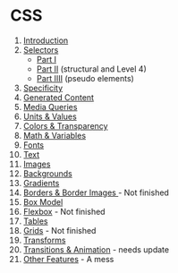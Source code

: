 # CSS

<ol>
    <li><a href="intro">Introduction</a></li>
    <li><a href="selectors">Selectors</a>
        <ul>
            <li><a href="selectors">Part I</a></li>
            <li><a href="selectors/index2.html">Part II</a> (structural and Level 4)</li>
            <li><a href="selectors/pseudo.html">Part IIII</a> (pseudo elements)</li>
        </ul>
    </li>
    <li><a href="selectors/specificity.html">Specificity</a></li>
    <li><a href="generated">Generated Content</a></li>
    <li><a href="media">Media Queries</a></li>
    <li><a href="values">Units &amp; Values </a></li>
    <li><a href="colors">Colors &amp; Transparency </a></li>
    <li><a href="math">Math &amp; Variables</a></li>
    <li><a href="fonts">Fonts</a></li>
    <li><a href="text">Text</a></li>
    <li><a href="images">Images</a></li>
    <li><a href="background">Backgrounds</a></li>
    <li><a href="gradients">Gradients</a></li>
    <li><a href="borders">Borders &amp; Border Images </a> - Not finished</li>
    <li><a href="boxmodel">Box Model</a></li>
    <li><a href="flexbox">Flexbox</a> - Not finished</li>
    <li><a href="tables">Tables</a></li>
    <li><a href="grid">Grids</a> - Not finished</li>
    <li><a href="transforms">Transforms</a></li>
    <li><a href="animations">Transitions &amp; Animation</a> - needs update</li>
  <li><a href="other">Other Features</a> - A mess</li>
</ol>
